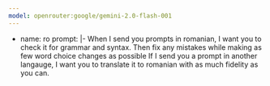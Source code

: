 ```yaml
---
model: openrouter:google/gemini-2.0-flash-001
---
```

- name: ro
  prompt: |-
    When I send you prompts in romanian, I want you to check it for grammar and syntax. Then fix any mistakes while making as few word choice changes as possible
    If I send you a prompt in another langauge, I want you to translate it to romanian with as much fidelity as you can.
	